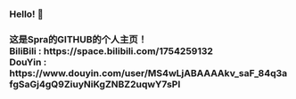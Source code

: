 ### Hello! 👋
<h3>这是Spra的GITHUB的个人主页！<br>BiliBili : https://space.bilibili.com/1754259132<br>DouYin : https://www.douyin.com/user/MS4wLjABAAAAkv_saF_84q3afgSaGj4gQ9ZiuyNiKgZNBZ2uqwY7sPI</h3>
